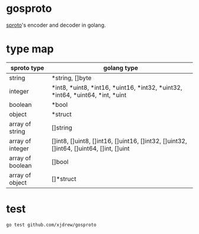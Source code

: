 # gosproto
[sproto](https://github.com/cloudwu/sproto)'s encoder and decoder in golang.

# type map
sproto type      | golang type
---------------- | -------------------------------------------------
string           | \*string, []byte
integer          | \*int8, \*uint8, \*int16, \*uint16, \*int32, \*uint32, \*int64, \*uint64, \*int, \*uint
boolean          | \*bool
object           | \*struct
array of string  | []string
array of integer | []int8, []uint8, []int16, []uint16, []int32, []uint32, []int64, []uint64, []int, []uint
array of boolean | []bool
array of object  | []\*struct

# test
```
go test github.com/xjdrew/gosproto
```
